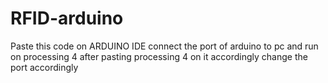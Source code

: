 # RFID-arduino
Paste this code on ARDUINO IDE
connect the port of arduino to pc and run on processing 4 after pasting processing 4 on it accordingly
change the port accordingly

